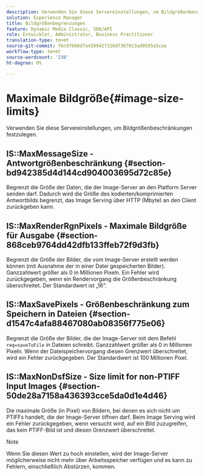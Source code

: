 ```yaml
---
description: Verwenden Sie diese Servereinstellungen, um Bildgrößenbeschränkungen festzulegen.
solution: Experience Manager
title: Bildgrößenbegrenzungen
feature: Dynamic Media Classic, SDK/API
role: Entwickler, Administrator, Business Practitioner
translation-type: tm+mt
source-git-commit: f6c97606d7a4209427316d7367013ad9585a5cae
workflow-type: tm+mt
source-wordcount: '238'
ht-degree: 0%

---
```



# Maximale Bildgröße{#image-size-limits}

Verwenden Sie diese Servereinstellungen, um Bildgrößenbeschränkungen festzulegen.

## IS::MaxMessageSize - Antwortgrößenbeschränkung {#section-bd942385d4d144cd904003695d72c85e}

Begrenzt die Größe der Daten, die der Image-Server an den Platform Server senden darf. Dadurch wird die Größe des kodierten/komprimierten Antwortbilds begrenzt, das Image Serving über HTTP (Mbyte) an den Client zurückgeben kann.

## IS::MaxRenderRgnPixels - Maximale Bildgröße für Ausgabe {#section-868ceb9764dd42dfb133ffeb72f9d3fb}

Begrenzt die Größe der Bilder, die vom Image-Server erstellt werden können (mit Ausnahme der in einer Datei gespeicherten Bilder). Ganzzahlwert größer als 0 in Millionen Pixeln. Ein Fehler wird zurückgegeben, wenn ein Rendervorgang die Größenbeschränkung überschreitet. Der Standardwert ist „16“.

## IS::MaxSavePixels - Größenbeschränkung zum Speichern in Dateien {#section-d1547c4afa88467080ab08356f775e06}

Begrenzt die Größe der Bilder, die der Image-Server mit dem Befehl `req=saveToFile` in Dateien schreibt. Ganzzahlwert größer als 0 in Millionen Pixeln. Wenn der Dateispeichervorgang diesen Grenzwert überschreitet, wird ein Fehler zurückgegeben. Der Standardwert ist 100 Millionen Pixel.

## IS::MaxNonDsfSize - Size limit for non-PTIFF Input Images {#section-50de28a7158a436393cce5da0d1e4d46}

Die maximale Größe (in Pixel) von Bildern, bei denen es sich nicht um PTIFFs handelt, die der Image-Server öffnen darf. Beim Image Serving wird ein Fehler zurückgegeben, wenn versucht wird, auf ein Bild zuzugreifen, das kein PTIFF-Bild ist und diesen Grenzwert überschreitet.

>[!NOTE]
>
>Wenn Sie diesen Wert zu hoch einstellen, wird der Image-Server möglicherweise nicht mehr über Arbeitsspeicher verfügen und es kann zu Fehlern, einschließlich Abstürzen, kommen.

